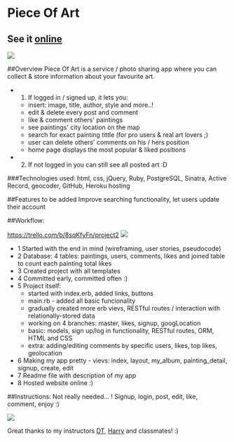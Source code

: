 # Piece Of Art


## See it [online](https://pieceart.herokuapp.com/)

![](http://1.bp.blogspot.com/-E_KisiFqhKw/U017Gz3InjI/AAAAAAAABY8/cPo3foI-NHU/s1600/275225_Papel-de-Parede-O-Nascimento-de-Venus-Botticelli_1920x1080.jpg)


##Overview
Piece Of Art is a service / photo sharing app where you can collect & store information about your favourite art.

- 1. If logged in / signed up, it lets you:
   - insert: image, title, author, style and more..!
   - edit & delete every post and comment
   - like & comment others' paintings
   - see paintings' city location on the map
   - search for exact painting tittle (for pro users & real art lovers ;)
   - user can delete others' comments on his / hers position
   - home page displays the most popular & liked positions
- 2. If not logged in you can still see all posted art :D


###Technologies used:
html, css, jQuery, Ruby, PostgreSQL, Sinatra, Active Record, geocoder, GitHub, Heroku hosting

##Features to be added
Improve searching functionality, let users update their account


##Workflow:

https://trello.com/b/8sqKfyFn/project2
![](https://trello-attachments.s3.amazonaws.com/57a3eedcceaa0e1d950593fa/2048x2732/22fa3fb6dd94552c357660f26e76c081/image1.PNG)

- 1 Started with the end in mind (wireframing, user stories, pseudocode)
- 2 Database: 4 tables: paintings, users, comments, likes and joined table to count each painting total likes
- 3 Created project with all templates
- 4 Committed early, committed often :)
- 5 Project itself:
    - started with index.erb, added links, buttons
    - main.rb - added all basic funcionality
    - gradually created more erb vievs, RESTful routes / interaction with relationally-stored data
    - working on 4 branches: master, likes, signup, googLocation
    - basic: models, sign up/log in functionality, RESTful routes, ORM, HTML and CSS
    - extra: adding/editing comments by specific users, likes, top likes, geolocation
- 6 Making my app pretty - vievs: index, layout, my_album, painting_detail, signup, create, edit
- 7 Readme file with description of my app
- 8 Hosted website online :)



##Instructions: Not really needed... !
Signup, login, post, edit, like, comment, enjoy :)

![](http://www.symmetrymagazine.org/sites/default/files/styles/2015_hero/public/images/standard/Louvre_pyramid-s_0.jpg?itok=yrVkzT7J)

Great thanks to my instructors
[DT](https://github.com/epoch), [Harry](https://github.com/HMAN1911)
and classmates! :)
